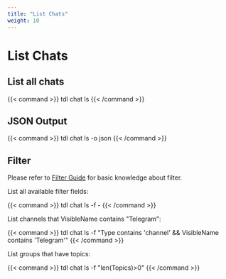 ```yaml
---
title: "List Chats"
weight: 10
---
```


# List Chats

## List all chats

{{< command >}}
tdl chat ls
{{< /command >}}

## JSON Output

{{< command >}}
tdl chat ls -o json
{{< /command >}}

## Filter

Please refer to [Filter Guide](/reference/expr) for basic knowledge about filter.

List all available filter fields:

{{< command >}}
tdl chat ls -f -
{{< /command >}}

List channels that VisibleName contains "Telegram":

{{< command >}}
tdl chat ls -f "Type contains 'channel' && VisibleName contains 'Telegram'"
{{< /command >}}

List groups that have topics:

{{< command >}}
tdl chat ls -f "len(Topics)>0"
{{< /command >}}

